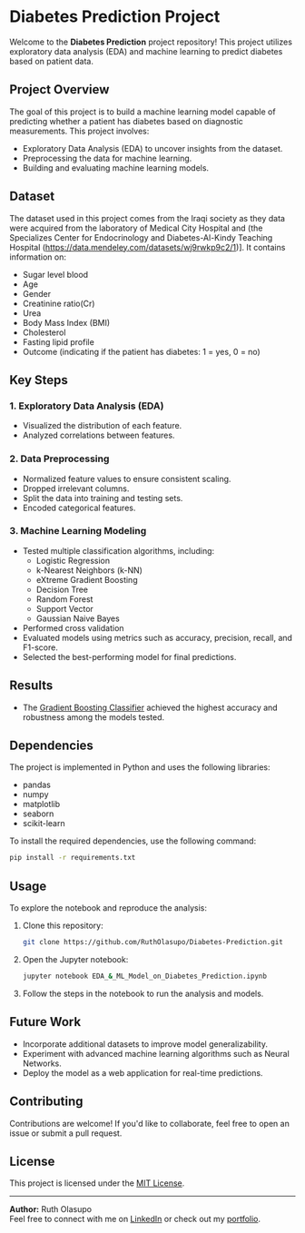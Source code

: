 # Diabetes Prediction Project

Welcome to the **Diabetes Prediction** project repository! This project utilizes exploratory data analysis (EDA) and machine learning to predict diabetes based on patient data.

## Project Overview

The goal of this project is to build a machine learning model capable of predicting whether a patient has diabetes based on diagnostic measurements. This project involves:
- Exploratory Data Analysis (EDA) to uncover insights from the dataset.
- Preprocessing the data for machine learning.
- Building and evaluating machine learning models.

## Dataset

The dataset used in this project comes from the Iraqi society as they data were acquired from the laboratory of Medical City Hospital and (the Specializes Center for Endocrinology and Diabetes-Al-Kindy Teaching Hospital (https://data.mendeley.com/datasets/wj9rwkp9c2/1)]. It contains information on:
- Sugar level blood
- Age
- Gender
- Creatinine ratio(Cr)
- Urea
- Body Mass Index (BMI)
- Cholesterol
- Fasting lipid profile
- Outcome (indicating if the patient has diabetes: 1 = yes, 0 = no)

## Key Steps

### 1. Exploratory Data Analysis (EDA)
- Visualized the distribution of each feature.
- Analyzed correlations between features.


### 2. Data Preprocessing
- Normalized feature values to ensure consistent scaling.
- Dropped irrelevant columns.
- Split the data into training and testing sets.
- Encoded categorical features.

### 3. Machine Learning Modeling
- Tested multiple classification algorithms, including:
  - Logistic Regression
  - k-Nearest Neighbors (k-NN)
  - eXtreme Gradient Boosting
  - Decision Tree
  - Random Forest
  - Support Vector 
  - Gaussian Naive Bayes
- Performed cross validation 
- Evaluated models using metrics such as accuracy, precision, recall, and F1-score.
- Selected the best-performing model for final predictions.

## Results

- The [Gradient Boosting Classifier]([https://scikit-learn.org/stable/modules/generated/sklearn.ensemble.GradientBoostingClassifier.html]) achieved the highest accuracy and robustness among the models tested.

## Dependencies

The project is implemented in Python and uses the following libraries:
- pandas
- numpy
- matplotlib
- seaborn
- scikit-learn

To install the required dependencies, use the following command:
```bash
pip install -r requirements.txt
```

## Usage

To explore the notebook and reproduce the analysis:
1. Clone this repository:
   ```bash
   git clone https://github.com/RuthOlasupo/Diabetes-Prediction.git
   ```
2. Open the Jupyter notebook:
   ```bash
   jupyter notebook EDA_&_ML_Model_on_Diabetes_Prediction.ipynb
   ```
3. Follow the steps in the notebook to run the analysis and models.

## Future Work

- Incorporate additional datasets to improve model generalizability.
- Experiment with advanced machine learning algorithms such as Neural Networks.
- Deploy the model as a web application for real-time predictions.

## Contributing

Contributions are welcome! If you'd like to collaborate, feel free to open an issue or submit a pull request.

## License

This project is licensed under the [MIT License](LICENSE).

---

**Author:** Ruth Olasupo  
Feel free to connect with me on [LinkedIn](https://www.linkedin.com/in/rutholasupo/) or check out my [portfolio](https://github.com/RuthOlasupo).

